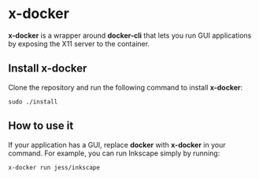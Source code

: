 # x-docker

**x-docker** is a wrapper around **docker-cli** that lets you run GUI applications by exposing the X11 server to the container.

## Install x-docker

Clone the repository and run the following command to install **x-docker**:

```
sudo ./install
```

## How to use it

If your application has a GUI, replace **docker** with **x-docker** in your command. For example, you can run
Inkscape simply by running:

```
x-docker run jess/inkscape
```
